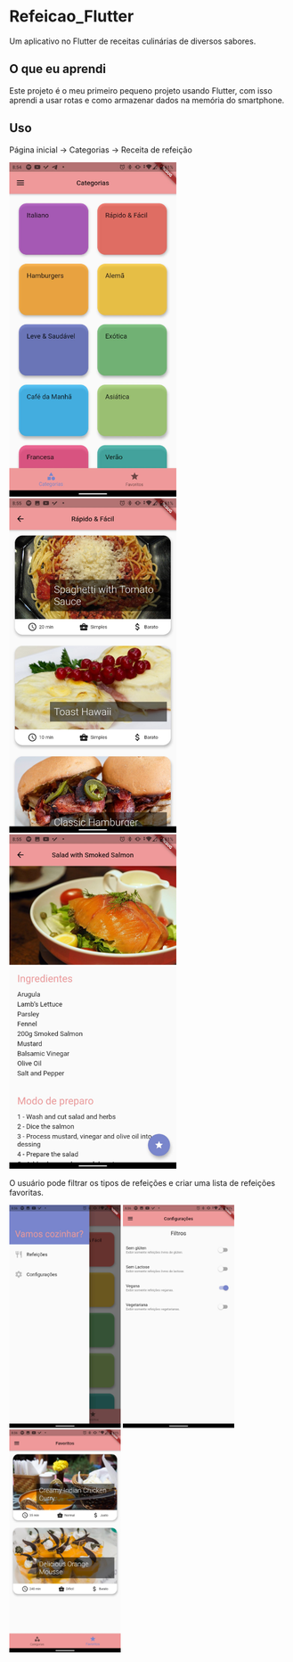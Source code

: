 # Refeicao_Flutter

Um aplicativo no Flutter de receitas culinárias de diversos sabores.

## O que eu aprendi

Este projeto é o meu primeiro pequeno projeto usando Flutter, com isso aprendi a usar rotas e como armazenar dados na memória do smartphone.

## Uso

<p align="center">
    <p>
        Página inicial -> Categorias -> Receita de refeição
    </p>
    <p float="left">
        <img src="screenshots/home.jpg" width="300">
        <img src="screenshots/categories.jpg" width="300">
        <img src="screenshots/meal.jpg" width="300">
    </p>
</p>

<p align="center">
    <p>
        O usuário pode filtrar os tipos de refeições e criar uma lista de refeições favoritas.
    </p>
    <p float="left">
        <img src="screenshots/drawer.jpg" width="200">
        <img src="screenshots/filters.jpg" width="200">
        <img src="screenshots/favorites.jpg" width="200">
    </p>
</p>
